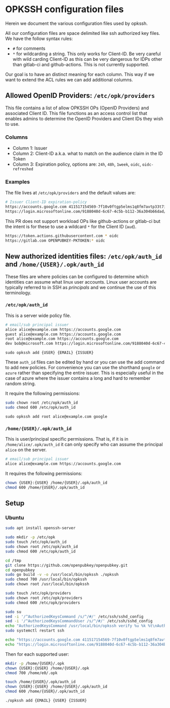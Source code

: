 # OPKSSH configuration files

Herein we document the various configuration files used by opkssh.

All our configuration files are space delimited like ssh authorized key files.
We have the follow syntax rules:

- `#` for comments
- `*` for wildcarding a string. This only works for Client-ID. Be very careful with wild carding Client-ID as this can be very dangerous for IDPs other than gitlab-ci and github-actions. This is not currently supported.

Our goal is to have an distinct meaning for each column. This way if we want to extend the ACL rules we can add additional columns.

## Allowed OpenID Providers: `/etc/opk/providers`

This file contains a list of allow OPKSSH OPs (OpenID Providers) and associated Client ID. This file functions as an access control list that enables admins to determine the OpenID Providers and Client IDs they wish to use.

### Columns

- Column 1: Issuer
- Column 2: Client-ID a.k.a. what to match on the audience claim in the ID Token
- Column 3: Expiration policy, options are: `24h`, `48h`, `1week`, `oidc`, `oidc-refreshed`

### Examples

The file lives at `/etc/opk/providers` and the default values are:

```bash
# Issuer Client-ID expiration-policy 
https://accounts.google.com 411517154569-7f10v0ftgp5elms1q8fm7avtp33t7i7n.apps.googleusercontent.com 24h
https://login.microsoftonline.com/9188040d-6c67-4c5b-b112-36a304b66dad/v2.0 096ce0a3-5e72-4da8-9c86-12924b294a01 24h
```

This PR does not support workload OPs like github-actions or gitlab-ci but the intent is for these to use a wildcard `*` for the Client ID (`aud`).

```bash
https://token.actions.githubusercontent.com * oidc
https://gitlab.com OPENPUBKEY-PKTOKEN:* oidc
```

## New authorized identities files: `/etc/opk/auth_id` and `/home/{USER}/.opk/auth_id`

These files are where policies can be configured to determine which identities can assume what linux user accounts.
Linux user accounts are typically referred to in SSH as *principals* and we continue the use of this terminology.

### `/etc/opk/auth_id`

This is a server wide policy file.

```bash
# email/sub principal issuer 
alice alice@example.com https://accounts.google.com
guest alice@example.com https://accounts.google.com 
root alice@example.com https://accounts.google.com 
dev bob@microsoft.com https://login.microsoftonline.com/9188040d-6c67-4c5b-b112-36a304b66dad/v2.0 096ce0a3-5e72-4da8-9c86-12924b294a01
```

`sudo opkssh add {USER} {EMAIL} {ISSUER}`

These `auth_id` files can be edited by hand or you can use the add command to add new policies.
For convenience you can use the shorthand `google` or `azure` rather than specifying the entire issuer.
This is especially useful in the case of azure where the issuer contains a long and hard to remember random string.

It require the following permissions:

```bash
sudo chown root /etc/opk/auth_id
sudo chmod 600 /etc/opk/auth_id
```

`sudo opkssh add root alice@example.com google`

### `/home/{USER}/.opk/auth_id`

This is user/principal specific permissions.
That is, if it is in `/home/alice/.opk/auth_id` it can only specify who can assume the principal `alice` on the server.

```bash
# email/sub principal issuer 
alice alice@example.com https://accounts.google.com
```

It requires the following permissions:

```bash
chown {USER}:{USER} /home/{USER}/.opk/auth_id
chmod 600 /home/{USER}/.opk/auth_id
```

## Setup

### Ubuntu

```bash
sudo apt install openssh-server

sudo mkdir -p /etc/opk
sudo touch /etc/opk/auth_id
sudo chown root /etc/opk/auth_id
sudo chmod 600 /etc/opk/auth_id

cd /tmp
git clone https://github.com/openpubkey/openpubkey.git
cd openpubkey
sudo go build -v -o /usr/local/bin/opkssh ./opkssh
sudo chmod 700 /usr/local/bin/opkssh
sudo chown root /usr/local/bin/opkssh

sudo touch /etc/opk/providers
sudo chown root /etc/opk/providers
sudo chmod 600 /etc/opk/providers

sudo su
sed -i '/^AuthorizedKeysCommand /s/^/#/' /etc/ssh/sshd_config
sed -i '/^AuthorizedKeysCommandUser /s/^/#/' /etc/ssh/sshd_config
echo "AuthorizedKeysCommand /usr/local/bin/opkssh verify %u %k %t\nAuthorizedKeysCommandUser opksshuser" >> /etc/ssh/sshd_config
sudo systemctl restart ssh

echo "https://accounts.google.com 411517154569-7f10v0ftgp5elms1q8fm7avtp33t7i7n.apps.googleusercontent.com 24h" >> /etc/opk/providers
echo "https://login.microsoftonline.com/9188040d-6c67-4c5b-b112-36a304b66dad/v2.0 096ce0a3-5e72-4da8-9c86-12924b294a01 24h" >> /etc/opk/providers
```

Then for each supported user:

```bash
mkdir -p /home/{USER}/.opk
chown {USER}:{USER} /home/{USER}/.opk
chmod 700 /home/e0/.opk

touch /home/{USER}/.opk/auth_id
chown {USER}:{USER} /home/{USER}/.opk/auth_id
chmod 600 /home/{USER}/.opk/auth_id

./opkssh add {EMAIL} {USER} {ISSUER}
```
